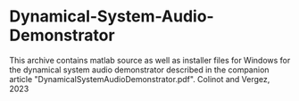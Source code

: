 # Dynamical-System-Audio-Demonstrator
This archive contains matlab source as well as installer files for Windows for the dynamical system audio demonstrator described in the companion article "DynamicalSystemAudioDemonstrator.pdf".  Colinot and Vergez, 2023
